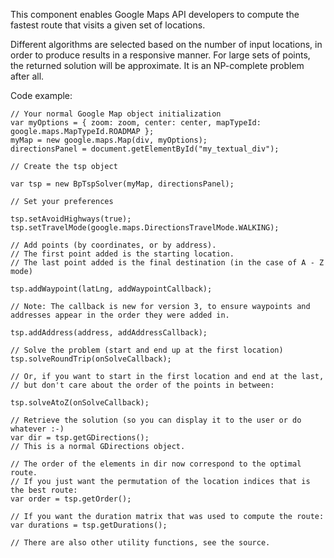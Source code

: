 This component enables Google Maps API developers to compute the fastest route that visits a given set of locations.

Different algorithms are selected based on the number of input locations, in order to produce results in a responsive manner. For large sets of points, the returned solution will be approximate. It is an NP-complete problem after all.

Code example: 
``` 
// Your normal Google Map object initialization 
var myOptions = { zoom: zoom, center: center, mapTypeId: google.maps.MapTypeId.ROADMAP }; 
myMap = new google.maps.Map(div, myOptions); 
directionsPanel = document.getElementById("my_textual_div");

// Create the tsp object 

var tsp = new BpTspSolver(myMap, directionsPanel);

// Set your preferences 

tsp.setAvoidHighways(true); 
tsp.setTravelMode(google.maps.DirectionsTravelMode.WALKING);

// Add points (by coordinates, or by address). 
// The first point added is the starting location. 
// The last point added is the final destination (in the case of A - Z mode) 

tsp.addWaypoint(latLng, addWaypointCallback); 

// Note: The callback is new for version 3, to ensure waypoints and addresses appear in the order they were added in. 

tsp.addAddress(address, addAddressCallback);

// Solve the problem (start and end up at the first location) 
tsp.solveRoundTrip(onSolveCallback); 

// Or, if you want to start in the first location and end at the last, 
// but don't care about the order of the points in between: 

tsp.solveAtoZ(onSolveCallback);

// Retrieve the solution (so you can display it to the user or do whatever :-) 
var dir = tsp.getGDirections(); 
// This is a normal GDirections object. 

// The order of the elements in dir now correspond to the optimal route.
// If you just want the permutation of the location indices that is the best route: 
var order = tsp.getOrder();

// If you want the duration matrix that was used to compute the route: 
var durations = tsp.getDurations();

// There are also other utility functions, see the source. 

```

